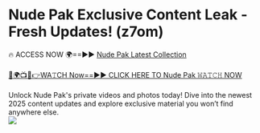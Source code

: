 # Nude Pak Exclusive Content Leak - Fresh Updates! (z7om)

🔥 ACCESS NOW 🌍==►► <a href="https://tinyurl.com/yc657z5k" rel="nofollow">Nude Pak Latest Collection</a>
<br><br>
[🔴🌍📺📱👉WA𝚃CH Now==►► CLICK HERE TO Nude Pak 𝚆𝙰𝚃𝙲𝙷 NOW](https://tinyurl.com/yc657z5k)
<br><br>
Unlock Nude Pak's private videos and photos today! Dive into the newest 2025 content updates and explore exclusive material you won’t find anywhere else.
<br>
<a href="https://tinyurl.com/yc657z5k" rel="nofollow" data-target="animated-image.originalLink"><img src="https://camo.githubusercontent.com/8a4f000d20f83aca3bf7ec5f350d767afa0574a8a352519fd8cfa583a6f93a33/68747470733a2f2f692e696d6775722e636f6d2f644a486b345a712e676966" data-canonical-src="https://i.imgur.com/dJHk4Zq.gif" style="max-width: 100%; display: inline-block;" data-target="animated-image.originalImage"></a>
<br>
